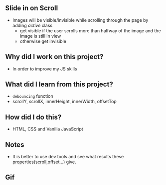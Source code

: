## Slide in on Scroll
- Images will be visible/invisible while scrolling through the page by adding *active* class
    - get visible if the user scrolls more than halfway of the image and the image is still in view
    - otherwise get invisible

## Why did I work on this project?
- In order to improve my JS skills

## What did I learn from this project?
- `debouncing` function
- scrollY, scrollX, innerHeight, innerWidth, offsetTop

## How did I do this?
- HTML, CSS and Vanilla JavaScript

## Notes
- It is better to use dev tools and see what results these properties(scroll,offset...) give.

## Gif








